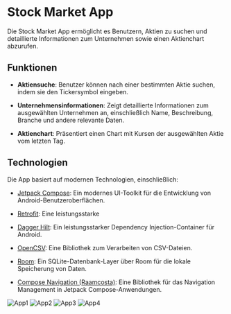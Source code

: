 # Stock Market App

Die Stock Market App ermöglicht es Benutzern, Aktien zu suchen und detaillierte Informationen zum Unternehmen sowie einen Aktienchart abzurufen.

## Funktionen

- **Aktiensuche**: Benutzer können nach einer bestimmten Aktie suchen, indem sie den Tickersymbol eingeben.

- **Unternehmensinformationen**: Zeigt detaillierte Informationen zum ausgewählten Unternehmen an, einschließlich Name, Beschreibung, Branche und andere relevante Daten.

- **Aktienchart**: Präsentiert einen Chart mit Kursen der ausgewählten Aktie vom letzten Tag.

## Technologien

Die App basiert auf modernen Technologien, einschließlich:

- [Jetpack Compose](https://developer.android.com/jetpack/compose): Ein modernes UI-Toolkit für die Entwicklung von Android-Benutzeroberflächen.

- [Retrofit](https://square.github.io/retrofit/): Eine leistungsstarke

 - [Dagger Hilt](https://dagger.dev/hilt/): Ein leistungsstarker Dependency Injection-Container für Android.

- [OpenCSV](https://opencsv.sourceforge.io/): Eine Bibliothek zum Verarbeiten von CSV-Dateien.

- [Room](https://developer.android.com/training/data-storage/room): Ein SQLite-Datenbank-Layer über Room für die lokale Speicherung von Daten.

- [Compose Navigation (Raamcosta)](https://github.com/Raamcosta/compose-destinations): Eine Bibliothek für das Navigation Management in Jetpack Compose-Anwendungen.

![App1](https://github.com/MartinsMikroKosmos/StockMarketApp/assets/103416201/1eb57a97-d0db-4ebf-bf8d-93205f402159)
![App2](https://github.com/MartinsMikroKosmos/StockMarketApp/assets/103416201/8e2eeefb-b58d-49a7-b795-6510984ee03e)
![App3](https://github.com/MartinsMikroKosmos/StockMarketApp/assets/103416201/6c2fcc01-faa2-482f-84bf-5caf52cdff74)
![App4](https://github.com/MartinsMikroKosmos/StockMarketApp/assets/103416201/732ca8ee-a0de-4d60-970b-7e1a060d4c44)

  

